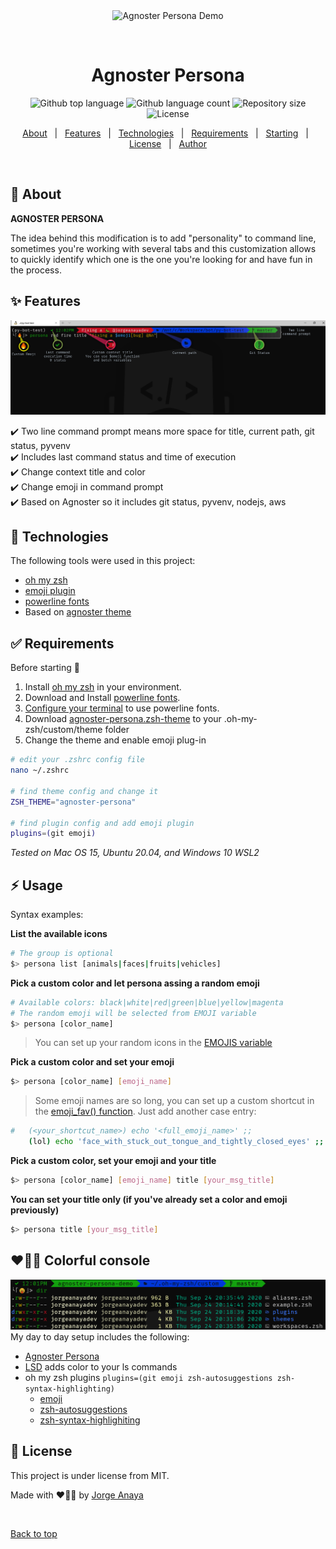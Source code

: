 <div align="center" id="top"> 
  <img src="./.github/agnoster-persona.gif" alt="Agnoster Persona Demo" />

  &#xa0;

  <!-- <a href="https://3251958dc0a0952df586493b345fd4ab.netlify.app">Demo</a> -->
</div>

<h1 align="center">Agnoster Persona</h1>

<p align="center">
  <img alt="Github top language" src="https://img.shields.io/github/languages/top/jorgeanayadev/agnoster-persona?color=56BEB8">

  <img alt="Github language count" src="https://img.shields.io/github/languages/count/jorgeanayadev/agnoster-persona?color=56BEB8">

  <img alt="Repository size" src="https://img.shields.io/github/repo-size/jorgeanayadev/agnoster-persona?color=56BEB8">

  <img alt="License" src="https://img.shields.io/github/license/jorgeanayadev/agnoster-persona?color=56BEB8">

  <!-- <img alt="Github issues" src="https://img.shields.io/github/issues/jorgeanayadev/agnoster-persona?color=56BEB8" /> -->

  <!-- <img alt="Github forks" src="https://img.shields.io/github/forks/jorgeanayadev/agnoster-persona?color=56BEB8" /> -->

  <!-- <img alt="Github stars" src="https://img.shields.io/github/stars/jorgeanayadev/agnoster-persona?color=56BEB8" /> -->
</p>

<!-- Status -->

<!-- <h4 align="center"> 
	🚧  3251958dc0a0952df586493b345fd4ab 🚀 Under construction...  🚧
</h4> 

<hr> -->

<p align="center">
  <a href="#dart-about">About</a> &#xa0; | &#xa0; 
  <a href="#sparkles-features">Features</a> &#xa0; | &#xa0;
  <a href="#rocket-technologies">Technologies</a> &#xa0; | &#xa0;
  <a href="#white_check_mark-requirements">Requirements</a> &#xa0; | &#xa0;
  <a href="#checkered_flag-starting">Starting</a> &#xa0; | &#xa0;
  <a href="#memo-license">License</a> &#xa0; | &#xa0;
  <a href="https://github.com/jorgeanayadev/" target="_blank">Author</a>
</p>

<br>

## :dart: About ##

**AGNOSTER PERSONA**

The idea behind this modification is to add "personality" to command line, sometimes you're working with several tabs and this customization allows to quickly identify which one is the one you're looking for and have fun in the process. 

## :sparkles: Features ##

<img src="./.github/agnoster-persona-features.png" alt="agnoster persona features" />

:heavy_check_mark: Two line command prompt means more space for title, current path, git status, pyvenv  \
:heavy_check_mark: Includes last command status and time of execution\
:heavy_check_mark: Change context title and color \
:heavy_check_mark: Change emoji in command prompt \
:heavy_check_mark: Based on Agnoster so it includes git status, pyvenv, nodejs, aws

## :rocket: Technologies ##

The following tools were used in this project:

- [oh my zsh](https://ohmyz.sh/)
- [emoji plugin](https://github.com/ohmyzsh/ohmyzsh/tree/master/plugins/emoji)
- [powerline fonts](https://github.com/powerline/fonts)
- Based on [agnoster theme](https://gist.github.com/agnoster/3712874)

## :white_check_mark: Requirements ##

Before starting :checkered_flag: 

1. Install [oh my zsh](https://ohmyz.sh/) in your environment.
2. Download and Install [powerline fonts](https://github.com/powerline/fonts).
3. [Configure your terminal](https://gist.github.com/agnoster/3712874#compatibility) to use powerline fonts.
4. Download [agnoster-persona.zsh-theme](https://github.com/jorgeanayadev/agnoster-persona/blob/master/agnoster-persona.zsh-theme) to your .oh-my-zsh/custom/theme folder
5. Change the theme and enable emoji plug-in 
```bash 
# edit your .zshrc config file
nano ~/.zshrc

# find theme config and change it
ZSH_THEME="agnoster-persona"

# find plugin config and add emoji plugin
plugins=(git emoji)
```

*Tested on Mac OS 15, Ubuntu 20.04, and Windows 10 WSL2*
## :zap: Usage ##

Syntax examples: 

**List the available icons**
```bash
# The group is optional
$> persona list [animals|faces|fruits|vehicles]
```

**Pick a custom color and let persona assing a random emoji**
```bash
# Available colors: black|white|red|green|blue|yellow|magenta
# The random emoji will be selected from EMOJI variable
$> persona [color_name]
```
> You can set up your random icons in the [EMOJIS variable](
https://github.com/jorgeanayadev/agnoster-persona/blob/1e9baaa8e832d4dc2a302f8f5e1d05d4cae2a153/agnoster-persona.zsh-theme#L42)

**Pick a custom color and set your emoji**
```bash
$> persona [color_name] [emoji_name]
```
> Some emoji names are so long, you can set up a custom shortcut in the [emoji_fav() function](https://github.com/jorgeanayadev/agnoster-persona/blob/1e9baaa8e832d4dc2a302f8f5e1d05d4cae2a153/agnoster-persona.zsh-theme#L332). Just add another case entry:
```bash
#   (<your_shortcut_name>) echo '<full_emoji_name>' ;;
    (lol) echo 'face_with_stuck_out_tongue_and_tightly_closed_eyes' ;;    
```

**Pick a custom color, set your emoji and your title**
```bash
$> persona [color_name] [emoji_name] title [your_msg_title]
```

**You can set your title only (if you've already set a color and emoji previously)**
```bash
$> persona title [your_msg_title]
```

## :heart::green_heart::blue_heart: Colorful console  ##
![Colorful console](.github/agnoster-persona-colorful.png)
My day to day setup includes the following: 
- [Agnoster Persona](https://github.com/jorgeanayadev/agnoster-persona)
- [LSD](https://github.com/Peltoche/lsd) adds color to your ls commands
- oh my zsh plugins ```plugins=(git emoji zsh-autosuggestions zsh-syntax-highlighting)```
  - [emoji](https://github.com/ohmyzsh/ohmyzsh/tree/master/plugins/emoji)
  - [zsh-autosuggestions](https://github.com/zsh-users/zsh-autosuggestions)
  - [zsh-syntax-highlighiting](https://github.com/zsh-users/zsh-syntax-highlighting)

## :memo: License ##

This project is under license from MIT.


Made with :heart::egg::fire: by <a href="https://github.com/jorgeanayadev/" target="_blank">Jorge Anaya </a>

&#xa0;

<a href="#top">Back to top</a>
